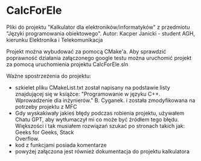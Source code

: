 # CalcForEle
 
Pliki do projektu "Kalkulator dla elektroników/informatyków" z przedmiotu "Języki programowania obiektowego".
Autor: Kacper Janicki - student AGH, kierunku Elektronika i Telekomunikacja

Projekt można wybudować za pomocą CMake'a.
Aby sprawdzić poprawność działania załączonego google testu można uruchomić projekt za pomocą uruchomienia projektu  CalcForEle.sln

Ważne spostrzeżenia do projektu:
- szkielet pliku CMakeList.txt został napisany na podstawie listy znajdującej się w książce: "Programowanie w języku C++. Wprowadzenie dla inżynierów." B. Cyganek. i została zmodyfikowana na potrzeby projektu z MFC
- Gdy wyskakiwały jakieś błędy podczas robienia projektu, używałem Chatu GPT, aby wytłumaczył mi co może być źródłem tego błędu. Większości i tak musiałem rozwiązań szukać po stronach takich jak: Geeks for Geeks, Stack  
  Overflow.
- kod z funkcjami posiada komentarze
- powyżej załączona jest również dokumentacja do projektu kalkulatora

